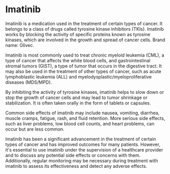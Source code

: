 [//]: # (source: ?)
[//]: # (tags: medications)

# Imatinib

Imatinib is a medication used in the treatment of certain types of cancer. It belongs to a class of drugs called tyrosine kinase inhibitors (TKIs). Imatinib works by blocking the activity of specific proteins known as tyrosine kinases, which are involved in the growth and spread of cancer cells. Brand name: Glivec.

Imatinib is most commonly used to treat chronic myeloid leukemia (CML), a type of cancer that affects the white blood cells, and gastrointestinal stromal tumors (GIST), a type of tumor that occurs in the digestive tract. It may also be used in the treatment of other types of cancer, such as acute lymphoblastic leukemia (ALL) and myelodysplastic/myeloproliferative diseases (MDS/MPD).

By inhibiting the activity of tyrosine kinases, imatinib helps to slow down or stop the growth of cancer cells and may lead to tumor shrinkage or stabilization. It is often taken orally in the form of tablets or capsules.

Common side effects of imatinib may include nausea, vomiting, diarrhea, muscle cramps, fatigue, rash, and fluid retention. More serious side effects, such as liver problems, low blood cell counts, and heart problems, can occur but are less common.

Imatinib has been a significant advancement in the treatment of certain types of cancer and has improved outcomes for many patients. However, it's essential to use imatinib under the supervision of a healthcare provider and to discuss any potential side effects or concerns with them. Additionally, regular monitoring may be necessary during treatment with imatinib to assess its effectiveness and detect any adverse effects.
